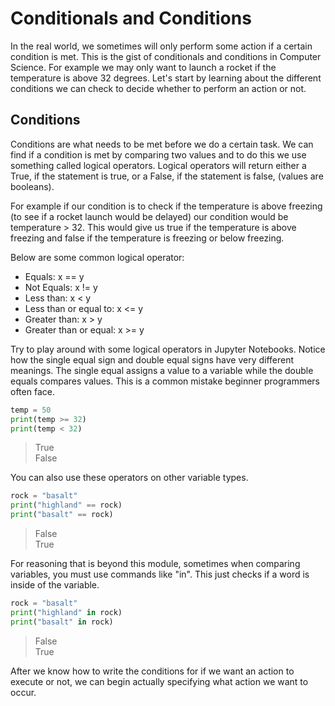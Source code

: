 # Conditionals and Conditions

In the real world, we sometimes will only perform some action if a certain condition is met. This is the gist of conditionals and conditions in Computer Science. For example we may only want to launch a rocket if the temperature is above 32 degrees. Let's start by learning about the different conditions we can check to decide whether to perform an action or not.

## Conditions

Conditions are what needs to be met before we do a certain task. We can find if a condition is met by comparing two values and to do this we use something called logical operators. Logical operators will return either a True, if the statement is true, or a False, if the statement is false, (values are booleans).

For example if our condition is to check if the temperature is above freezing (to see if a rocket launch would be delayed) our condition would be temperature > 32. This would give us true if the temperature is above freezing and false if the temperature is freezing or below freezing.

Below are some common logical operator:

- Equals: x == y
- Not Equals: x != y
- Less than: x < y
- Less than or equal to: x <= y
- Greater than: x > y
- Greater than or equal: x >= y

Try to play around with some logical operators in Jupyter Notebooks. Notice how the single equal sign and double equal signs have very different meanings. The single equal assigns a value to a variable while the double equals compares values. This is a common mistake beginner programmers often face.

```python
temp = 50
print(temp >= 32)
print(temp < 32)
```

>True  
>False

You can also use these operators on other variable types.

```python
rock = "basalt"
print("highland" == rock)
print("basalt" == rock)
```

>False  
>True

For reasoning that is beyond this module, sometimes when comparing variables, you must use commands like "in". This just checks if a word is inside of the variable.

```python
rock = "basalt"
print("highland" in rock)
print("basalt" in rock)
```

>False  
>True

After we know how to write the conditions for if we want an action to execute or not, we can begin actually specifying what action we want to occur.
